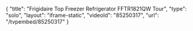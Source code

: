 {
    "title": "Frigidaire Top Freezer Refrigerator FFTR1821QW Tour",
    "type": "solo",
    "layout": "iframe-static",
    "videoId": "85250317",
    "url": "\/tvpembed\/85250317"
}